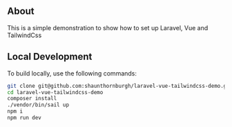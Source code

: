 ## About

This is a simple demonstration to show how to set up Laravel, Vue and TailwindCss
## Local Development

To build locally, use the following commands:

```bash
git clone git@github.com:shaunthornburgh/laravel-vue-tailwindcss-demo.git
cd laravel-vue-tailwindcss-demo
composer install
./vendor/bin/sail up
npm i 
npm run dev
```
